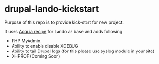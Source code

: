 # drupal-lando-kickstart

Purpose of this repo is to provide kick-start for new project.

It uses [Acquia recipe](https://docs.lando.dev/config/acquia.html) for Lando as base and adds following

* PHP MyAdmin.
* Ability to enable disable XDEBUG
* Ability to tail Drupal logs 
  (for this please use syslog module in your site)
* XHPROF (Coming Soon)
